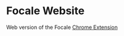 # Focale Website

Web version of the Focale [Chrome Extension](https://chrome.google.com/webstore/detail/focale-study-pal/khjidjdpidalladedmkjibjkklanhcnc)

